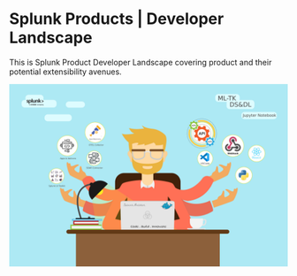 # Splunk Products | Developer Landscape
This is Splunk Product Developer Landscape covering product and their potential extensibility avenues.


![](splunk-developer-landscape-init.png?raw=true)
